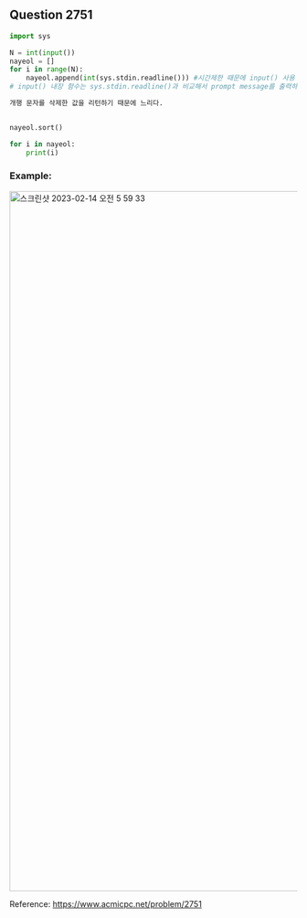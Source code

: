 ## Question 2751


```python 3
import sys

N = int(input())
nayeol = []
for i in range(N):
    nayeol.append(int(sys.stdin.readline())) #시간제한 때문에 input() 사용 불가능 = 느려서
# input() 내장 함수는 sys.stdin.readline()과 비교해서 prompt message를 출력하고,

개행 문자를 삭제한 값을 리턴하기 때문에 느리다.


nayeol.sort()

for i in nayeol:
    print(i)

```

### Example:
<img width="1225" alt="스크린샷 2023-02-14 오전 5 59 33" src="https://user-images.githubusercontent.com/107760647/218573282-9df36d42-5fc2-4bd3-b282-997cac871640.png">


Reference:
https://www.acmicpc.net/problem/2751

